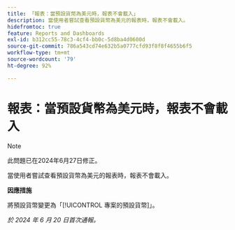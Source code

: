 ```yaml
---
title: 「報表：當預設貨幣為美元時，報表不會載入」
description: 當使用者嘗試查看預設貨幣為美元的報表時，報表不會載入。
hidefromtoc: true
feature: Reports and Dashboards
exl-id: b312cc55-78c3-4cf4-bb0c-5d8ba4d0600d
source-git-commit: 786a543cd74e632b5a0777cfd93f8f8f4655b6f5
workflow-type: tm+mt
source-wordcount: '79'
ht-degree: 92%

---
```


# 報表：當預設貨幣為美元時，報表不會載入

>[!NOTE]
>
>此問題已在2024年6月27日修正。

當使用者嘗試查看預設貨幣為美元的報表時，報表不會載入。

**因應措施**

將預設貨幣變更為「[!UICONTROL 專案的預設貨幣]」。

_於 2024 年 6 月 20 日首次通報。_
